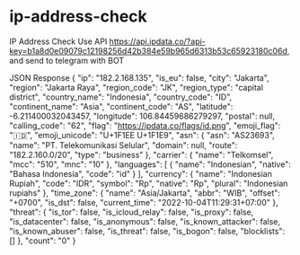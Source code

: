 # ip-address-check
IP Address Check Use API https://api.ipdata.co/?api-key=b1a8d0e09079c12198256d42b384e59b965d6313b53c65923180c06d, and send to telegram with BOT

JSON Response 
{
  "ip": "182.2.168.135",
  "is_eu": false,
  "city": "Jakarta",
  "region": "Jakarta Raya",
  "region_code": "JK",
  "region_type": "capital district",
  "country_name": "Indonesia",
  "country_code": "ID",
  "continent_name": "Asia",
  "continent_code": "AS",
  "latitude": -6.211400032043457,
  "longitude": 106.84459686279297,
  "postal": null,
  "calling_code": "62",
  "flag": "https://ipdata.co/flags/id.png",
  "emoji_flag": "🇮🇩",
  "emoji_unicode": "U+1F1EE U+1F1E9",
  "asn": {
    "asn": "AS23693",
    "name": "PT. Telekomunikasi Selular",
    "domain": null,
    "route": "182.2.160.0/20",
    "type": "business"
  },
  "carrier": {
    "name": "Telkomsel",
    "mcc": "510",
    "mnc": "10"
  },
  "languages": [
    {
      "name": "Indonesian",
      "native": "Bahasa Indonesia",
      "code": "id"
    }
  ],
  "currency": {
    "name": "Indonesian Rupiah",
    "code": "IDR",
    "symbol": "Rp",
    "native": "Rp",
    "plural": "Indonesian rupiahs"
  },
  "time_zone": {
    "name": "Asia/Jakarta",
    "abbr": "WIB",
    "offset": "+0700",
    "is_dst": false,
    "current_time": "2022-10-04T11:29:31+07:00"
  },
  "threat": {
    "is_tor": false,
    "is_icloud_relay": false,
    "is_proxy": false,
    "is_datacenter": false,
    "is_anonymous": false,
    "is_known_attacker": false,
    "is_known_abuser": false,
    "is_threat": false,
    "is_bogon": false,
    "blocklists": []
  },
  "count": "0"
}
